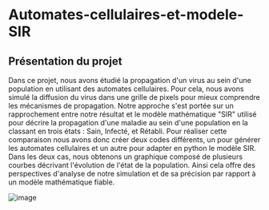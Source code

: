 # Automates-cellulaires-et-modele-SIR
## Présentation du projet
Dans ce projet, nous avons étudié la propagation d'un virus au sein d'une population en utilisant des automates cellulaires.
Pour cela, nous avons simulé la diffusion du virus dans une grille de pixels pour mieux comprendre les mécanismes de propagation. Notre approche s'est portée sur un rapprochement entre notre résultat et le modèle mathématique "SIR" utilisé pour décrire la propagation d'une maladie au sein d'une population en la classant en trois états : Sain, Infecté, et Rétabli.
Pour réaliser cette comparaison nous avons donc créer deux codes différents, un pour générer les automates cellulaires et un autre pour adapter en python le modèle SIR. Dans les deux cas, nous obtenons un graphique composé de plusieurs courbes décrivant l'évolution de l'état de la population. Ainsi cela offre des perspectives d'analyse de notre simulation et de sa précision par rapport à un modèle mathématique fiable.


![image](https://github.com/mathiascazals/mathiascazals-Automates-cellulaires-et-modele-SIR/assets/92149295/681e45d9-ad07-476b-9a9a-bdde5b91c003)

